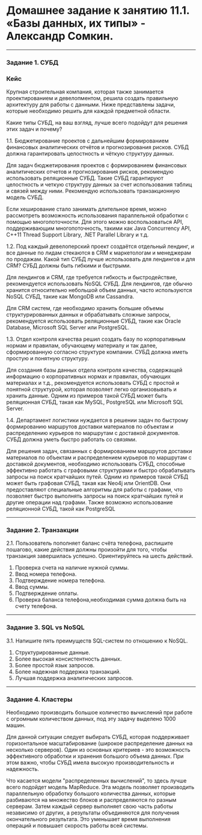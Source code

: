 # Домашнее задание к занятию 11.1. «Базы данных, их типы» - Александр Сомкин.

---

### Задание 1. СУБД

### Кейс
Крупная строительная компания, которая также занимается проектированием и девелопментом, решила создать 
правильную архитектуру для работы с данными. Ниже представлены задачи, которые необходимо решить для
каждой предметной области. 

Какие типы СУБД, на ваш взгляд, лучше всего подойдут для решения этих задач и почему? 
 
1.1. Бюджетирование проектов с дальнейшим формированием финансовых аналитических отчётов и прогнозирования рисков.
СУБД должна гарантировать целостность и чёткую структуру данных.

Для задач бюджетирования проектов с формированием финансовых аналитических отчетов и прогнозирования рисков, рекомендую использовать реляционные СУБД. Такие СУБД гарантируют целостность и четкую структуру данных за счет использования таблиц и связей между ними.
Рекомендую использовать транзакционную модель СУБД. 

Если хеширование стало занимать длительное время, можно рассмотреть возможность использования параллельной обработки с помощью многопоточности.
Для этого можно воспользоваться API, поддерживающим многопоточность, такими как Java Concurrency API, C++11 Thread Support Library, .NET Parallel Library и т.д.

1.2. Под каждый девелоперский проект создаётся отдельный лендинг, и все данные по лидам стекаются в CRM к 
маркетологам и менеджерам по продажам. Какой тип СУБД лучше использовать для лендингов и для CRM? 
СУБД должны быть гибкими и быстрыми.

Для лендингов и CRM, где требуется гибкость и быстродействие, рекомендуется использовать NoSQL СУБД.
Для лендингов, где обычно хранится относительно небольшой объем данных, часто используются NoSQL СУБД, такие как MongoDB или Cassandra.

Для CRM систем, где необходимо хранить большие объемы структурированных данных и обрабатывать сложные запросы, рекомендуется использовать реляционные СУБД, такие как Oracle Database, Microsoft SQL Server или PostgreSQL.

1.3. Отдел контроля качества решил создать базу по корпоративным нормам и правилам, обучающему материалу 
и так далее, сформированную согласно структуре компании. СУБД должна иметь простую и понятную структуру.

Для создания базы данных отдела контроля качества, содержащей информацию о корпоративных нормах и правилах, обучающих материалах и т.д., рекомендуется использовать СУБД с простой и понятной структурой, которая позволяет легко организовывать и хранить данные.
Одним из примеров такой СУБД может быть реляционная СУБД, такая как MySQL, PostgreSQL или Microsoft SQL Server. 

1.4. Департамент логистики нуждается в решении задач по быстрому формированию маршрутов доставки материалов 
по объектам и распределению курьеров по маршрутам с доставкой документов. СУБД должна уметь быстро работать
со связями.


Для решения задач, связанных с формированием маршрутов доставки материалов по объектам и распределением курьеров по маршрутам с доставкой документов, необходимо использовать СУБД, способные эффективно работать с графовыми структурами и быстро обрабатывать запросы на поиск кратчайших путей.
Одним из примеров такой СУБД может быть графовая СУБД, такая как Neo4j или OrientDB. Они предоставляют специальные алгоритмы для работы с графами, что позволяет быстро выполнять запросы на поиск кратчайших путей и другие операции над графами.
Также возможно использование реляционной СУБД, такой как PostgreSQL



---

### Задание 2. Транзакции

2.1. Пользователь пополняет баланс счёта телефона, распишите пошагово, какие действия должны произойти для того, чтобы 
транзакция завершилась успешно. Ориентируйтесь на шесть действий.

1.  Проверка счета на наличие нужной суммы.
2.  Ввод номера телефона. 
3.  Подтверждение номера телефона. 
4.  Ввод суммы. 
5.  Подтверждение оплаты. 
6.  Проверка баланса телефона,необходимая сумма должна быть на счету телефона.



---

### Задание 3. SQL vs NoSQL

3.1. Напишите пять преимуществ SQL-систем по отношению к NoSQL. 

1. Структурированные данные.
2. Более высокая консистентность данных.
3. Более простой язык запросов.
4. Более надежная поддержка транзакций.
5. Лучшая поддержка аналитических запросов.




---

### Задание 4. Кластеры

Необходимо производить большое количество вычислений при работе с огромным количеством данных, под эту задачу 
выделено 1000 машин. 

Для данной ситуации следует выбирать СУБД, которая поддерживает горизонтальное масштабирование (широкое распределение данных на несколько серверов). Один из основных критериев - это возможность эффективного обработки и хранения большого объема данных. При этом важно, чтобы СУБД имела высокую производительность и надежность.

Что касается модели "распределенных вычислений", то здесь лучше всего подойдет модель MapReduce. Эта модель позволяет производить параллельную обработку большого количества данных, которые разбиваются на множество блоков и распределяются по разным серверам. Затем каждый сервер выполняет свою часть работы независимо от других, а результаты объединяются для получения окончательного результата. Это уменьшает время выполнения операций и повышает скорость работы всей системы.

